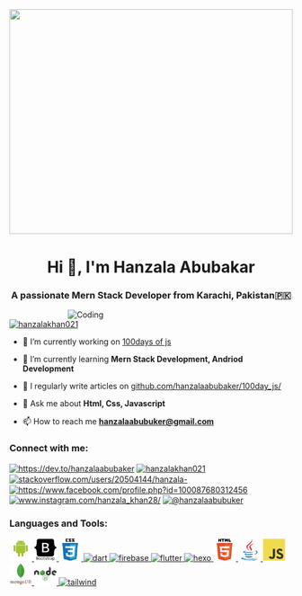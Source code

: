 <img  width="100%" height="400" src="https://gifdb.com/images/high/coding-skills-loading-dk68v8z0hevjpuiv.gif">
<h1 align="center">Hi 👋, I'm Hanzala Abubakar</h1>
<h3 align="center">A passionate Mern Stack Developer from Karachi, Pakistan🇵🇰</h3>
<img align="right" alt="Coding" width="400"  src="https://raw.githubusercontent.com/TheDudeThatCode/TheDudeThatCode/master/Assets/Developer.gif">

<p align="left"> 
<a href="https://twitter.com/hanzalakhan021" target="blank">
<img src="https://img.shields.io/twitter/follow/hanzalakhan021?logo=twitter&style=for-the-badge" alt="hanzalakhan021" /></a> </p>

- 🔭 I’m currently working on [100days of js](github.com/hanzalaabubaker/100day_js/)

- 🌱 I’m currently learning **Mern Stack Development, Andriod Development**

- 📝 I regularly write articles on [github.com/hanzalaabubaker/100day_js/](github.com/hanzalaabubaker/100day_js/)

- 💬 Ask me about **Html, Css, Javascript**

- 📫 How to reach me **hanzalaabubuker@gmail.com**

<h3 align="left">Connect with me:</h3>
<p align="left">
<a href="https://dev.to/https://dev.to/hanzalaabubaker" target="blank"><img align="center" src="https://raw.githubusercontent.com/rahuldkjain/github-profile-readme-generator/master/src/images/icons/Social/devto.svg" alt="https://dev.to/hanzalaabubaker" height="30" width="40" /></a>
<a href="https://twitter.com/hanzalakhan021" target="blank"><img align="center" src="https://raw.githubusercontent.com/rahuldkjain/github-profile-readme-generator/master/src/images/icons/Social/twitter.svg" alt="hanzalakhan021" height="30" width="40" /></a>
<a href="https://stackoverflow.com/users/stackoverflow.com/users/20504144/hanzala-" target="blank"><img align="center" src="https://raw.githubusercontent.com/rahuldkjain/github-profile-readme-generator/master/src/images/icons/Social/stack-overflow.svg" alt="stackoverflow.com/users/20504144/hanzala-" height="30" width="40" /></a>
<a href="https://fb.com/https://www.facebook.com/profile.php?id=100087680312456" target="blank"><img align="center" src="https://raw.githubusercontent.com/rahuldkjain/github-profile-readme-generator/master/src/images/icons/Social/facebook.svg" alt="https://www.facebook.com/profile.php?id=100087680312456" height="30" width="40" /></a>
<a href="https://instagram.com/www.instagram.com/hanzala_khan28/" target="blank"><img align="center" src="https://raw.githubusercontent.com/rahuldkjain/github-profile-readme-generator/master/src/images/icons/Social/instagram.svg" alt="www.instagram.com/hanzala_khan28/" height="30" width="40" /></a>
<a href="https://medium.com/@hanzalaabubuker" target="blank"><img align="center" src="https://raw.githubusercontent.com/rahuldkjain/github-profile-readme-generator/master/src/images/icons/Social/medium.svg" alt="@hanzalaabubuker" height="30" width="40" /></a>
</p>

<h3 align="left">Languages and Tools:</h3>
<p align="left"> <a href="https://developer.android.com" target="_blank" rel="noreferrer"> <img src="https://raw.githubusercontent.com/devicons/devicon/master/icons/android/android-original-wordmark.svg" alt="android" width="40" height="40"/> </a> <a href="https://getbootstrap.com" target="_blank" rel="noreferrer"> <img src="https://raw.githubusercontent.com/devicons/devicon/master/icons/bootstrap/bootstrap-plain-wordmark.svg" alt="bootstrap" width="40" height="40"/> </a> <a href="https://www.w3schools.com/css/" target="_blank" rel="noreferrer"> <img src="https://raw.githubusercontent.com/devicons/devicon/master/icons/css3/css3-original-wordmark.svg" alt="css3" width="40" height="40"/> </a> <a href="https://dart.dev" target="_blank" rel="noreferrer"> <img src="https://www.vectorlogo.zone/logos/dartlang/dartlang-icon.svg" alt="dart" width="40" height="40"/> </a> <a href="https://firebase.google.com/" target="_blank" rel="noreferrer"> <img src="https://www.vectorlogo.zone/logos/firebase/firebase-icon.svg" alt="firebase" width="40" height="40"/> </a> <a href="https://flutter.dev" target="_blank" rel="noreferrer"> <img src="https://www.vectorlogo.zone/logos/flutterio/flutterio-icon.svg" alt="flutter" width="40" height="40"/> </a> <a href="hexo.io/" target="_blank" rel="noreferrer"> <img src="https://www.vectorlogo.zone/logos/hexoio/hexoio-icon.svg" alt="hexo" width="40" height="40"/> </a> <a href="https://www.w3.org/html/" target="_blank" rel="noreferrer"> <img src="https://raw.githubusercontent.com/devicons/devicon/master/icons/html5/html5-original-wordmark.svg" alt="html5" width="40" height="40"/> </a> <a href="https://www.java.com" target="_blank" rel="noreferrer"> <img src="https://raw.githubusercontent.com/devicons/devicon/master/icons/java/java-original.svg" alt="java" width="40" height="40"/> </a> <a href="https://developer.mozilla.org/en-US/docs/Web/JavaScript" target="_blank" rel="noreferrer"> <img src="https://raw.githubusercontent.com/devicons/devicon/master/icons/javascript/javascript-original.svg" alt="javascript" width="40" height="40"/> </a> <a href="https://www.mongodb.com/" target="_blank" rel="noreferrer"> <img src="https://raw.githubusercontent.com/devicons/devicon/master/icons/mongodb/mongodb-original-wordmark.svg" alt="mongodb" width="40" height="40"/> </a> <a href="https://nodejs.org" target="_blank" rel="noreferrer"> <img src="https://raw.githubusercontent.com/devicons/devicon/master/icons/nodejs/nodejs-original-wordmark.svg" alt="nodejs" width="40" height="40"/> </a> <a href="https://tailwindcss.com/" target="_blank" rel="noreferrer"> <img src="https://www.vectorlogo.zone/logos/tailwindcss/tailwindcss-icon.svg" alt="tailwind" width="40" height="40"/> </a> </p>

